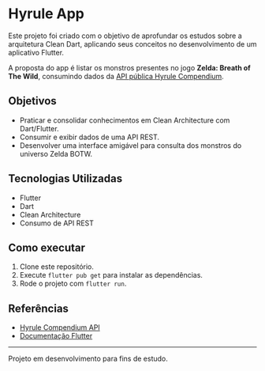 # Hyrule App

Este projeto foi criado com o objetivo de aprofundar os estudos sobre a arquitetura Clean Dart, aplicando seus conceitos no desenvolvimento de um aplicativo Flutter.

A proposta do app é listar os monstros presentes no jogo **Zelda: Breath of The Wild**, consumindo dados da [API pública Hyrule Compendium](https://gadhagod.github.io/Hyrule-Compendium-API/#/).

## Objetivos

- Praticar e consolidar conhecimentos em Clean Architecture com Dart/Flutter.
- Consumir e exibir dados de uma API REST.
- Desenvolver uma interface amigável para consulta dos monstros do universo Zelda BOTW.

## Tecnologias Utilizadas

- Flutter
- Dart
- Clean Architecture
- Consumo de API REST

## Como executar

1. Clone este repositório.
2. Execute `flutter pub get` para instalar as dependências.
3. Rode o projeto com `flutter run`.

## Referências

- [Hyrule Compendium API](https://gadhagod.github.io/Hyrule-Compendium-API/#/)
- [Documentação Flutter](https://docs.flutter.dev/)

---

Projeto em desenvolvimento para fins de estudo.
